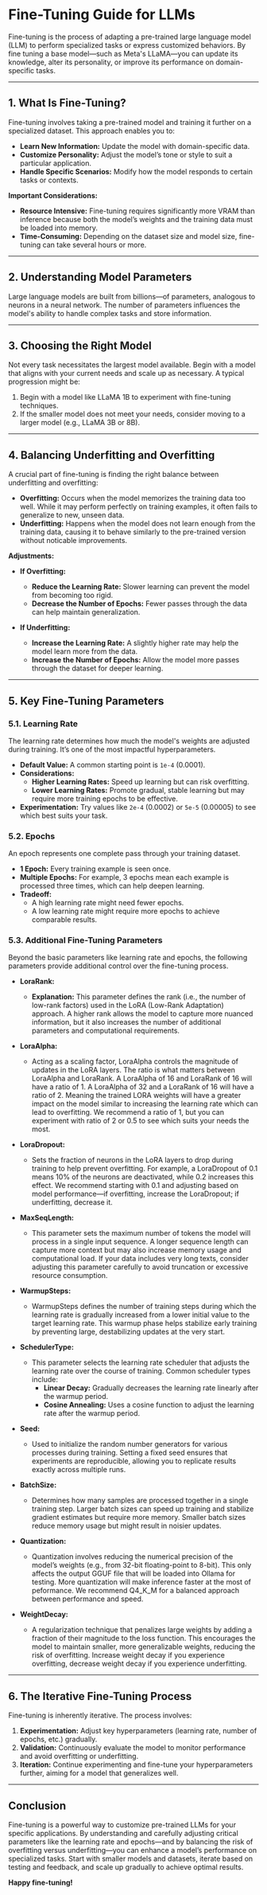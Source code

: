 # Fine-Tuning Guide for LLMs

Fine-tuning is the process of adapting a pre-trained large language model (LLM) to perform specialized tasks or express customized behaviors. By fine tuning a base model—such as Meta's LLaMA—you can update its knowledge, alter its personality, or improve its performance on domain-specific tasks.

---

## 1. What Is Fine-Tuning?

Fine-tuning involves taking a pre-trained model and training it further on a specialized dataset. This approach enables you to:

- **Learn New Information:** Update the model with domain-specific data.
- **Customize Personality:** Adjust the model’s tone or style to suit a particular application.
- **Handle Specific Scenarios:** Modify how the model responds to certain tasks or contexts.

**Important Considerations:**

- **Resource Intensive:** Fine-tuning requires significantly more VRAM than inference because both the model’s weights and the training data must be loaded into memory.
- **Time-Consuming:** Depending on the dataset size and model size, fine-tuning can take several hours or more.

---

## 2. Understanding Model Parameters

Large language models are built from billions—of parameters, analogous to neurons in a neural network. The number of parameters influences the model's ability to handle complex tasks and store information.

---

## 3. Choosing the Right Model

Not every task necessitates the largest model available. Begin with a model that aligns with your current needs and scale up as necessary. A typical progression might be:

1. Begin with a model like LLaMA 1B to experiment with fine-tuning techniques.
2. If the smaller model does not meet your needs, consider moving to a larger model (e.g., LLaMA 3B or 8B).

---

## 4. Balancing Underfitting and Overfitting

A crucial part of fine-tuning is finding the right balance between underfitting and overfitting:

- **Overfitting:** Occurs when the model memorizes the training data too well. While it may perform perfectly on training examples, it often fails to generalize to new, unseen data.
- **Underfitting:** Happens when the model does not learn enough from the training data, causing it to behave similarly to the pre-trained version without noticable improvements.

**Adjustments:**

- **If Overfitting:**

  - **Reduce the Learning Rate:** Slower learning can prevent the model from becoming too rigid.
  - **Decrease the Number of Epochs:** Fewer passes through the data can help maintain generalization.

- **If Underfitting:**
  - **Increase the Learning Rate:** A slightly higher rate may help the model learn more from the data.
  - **Increase the Number of Epochs:** Allow the model more passes through the dataset for deeper learning.

---

## 5. Key Fine-Tuning Parameters

### 5.1. Learning Rate

The learning rate determines how much the model's weights are adjusted during training. It’s one of the most impactful hyperparameters.

- **Default Value:** A common starting point is `1e-4` (0.0001).
- **Considerations:**
  - **Higher Learning Rates:** Speed up learning but can risk overfitting.
  - **Lower Learning Rates:** Promote gradual, stable learning but may require more training epochs to be effective.
- **Experimentation:** Try values like `2e-4` (0.0002) or `5e-5` (0.00005) to see which best suits your task.

### 5.2. Epochs

An epoch represents one complete pass through your training dataset.

- **1 Epoch:** Every training example is seen once.
- **Multiple Epochs:** For example, 3 epochs mean each example is processed three times, which can help deepen learning.
- **Tradeoff:**
  - A high learning rate might need fewer epochs.
  - A low learning rate might require more epochs to achieve comparable results.

### 5.3. Additional Fine-Tuning Parameters

Beyond the basic parameters like learning rate and epochs, the following parameters provide additional control over the fine-tuning process.

- **LoraRank:**

  - **Explanation:** This parameter defines the rank (i.e., the number of low-rank factors) used in the LoRA (Low-Rank Adaptation) approach. A higher rank allows the model to capture more nuanced information, but it also increases the number of additional parameters and computational requirements.

- **LoraAlpha:**

  - Acting as a scaling factor, LoraAlpha controls the magnitude of updates in the LoRA layers. The ratio is what matters between LoraAlpha and LoraRank. A LoraAlpha of 16 and LoraRank of 16 will have a ratio of 1. A LoraAlpha of 32 and a LoraRank of 16 will have a ratio of 2. Meaning the trained LORA weights will have a greater impact on the model similar to increasing the learning rate which can lead to overfitting. We recommend a ratio of 1, but you can experiment with ratio of 2 or 0.5 to see which suits your needs the most.

- **LoraDropout:**

  - Sets the fraction of neurons in the LoRA layers to drop during training to help prevent overfitting. For example, a LoraDropout of 0.1 means 10% of the neurons are deactivated, while 0.2 increases this effect. We recommend starting with 0.1 and adjusting based on model performance—if overfitting, increase the LoraDropout; if underfitting, decrease it.

- **MaxSeqLength:**

  - This parameter sets the maximum number of tokens the model will process in a single input sequence. A longer sequence length can capture more context but may also increase memory usage and computational load. If your data includes very long texts, consider adjusting this parameter carefully to avoid truncation or excessive resource consumption.

- **WarmupSteps:**

  - WarmupSteps defines the number of training steps during which the learning rate is gradually increased from a lower initial value to the target learning rate. This warmup phase helps stabilize early training by preventing large, destabilizing updates at the very start.

- **SchedulerType:**

  - This parameter selects the learning rate scheduler that adjusts the learning rate over the course of training. Common scheduler types include:
    - **Linear Decay:** Gradually decreases the learning rate linearly after the warmup period.
    - **Cosine Annealing:** Uses a cosine function to adjust the learning rate after the warmup period.

- **Seed:**

  - Used to initialize the random number generators for various processes during training. Setting a fixed seed ensures that experiments are reproducible, allowing you to replicate results exactly across multiple runs.

- **BatchSize:**

  - Determines how many samples are processed together in a single training step. Larger batch sizes can speed up training and stabilize gradient estimates but require more memory. Smaller batch sizes reduce memory usage but might result in noisier updates.

- **Quantization:**

  - Quantization involves reducing the numerical precision of the model’s weights (e.g., from 32-bit floating-point to 8-bit). This only affects the output GGUF file that will be loaded into Ollama for testing. More quantization will make inference faster at the most of peformance. We recommend Q4_K_M for a balanced approach between performance and speed.

- **WeightDecay:**
  - A regularization technique that penalizes large weights by adding a fraction of their magnitude to the loss function. This encourages the model to maintain smaller, more generalizable weights, reducing the risk of overfitting. Increase weight decay if you experience overfitting, decrease weight decay if you experience underfitting.

---

## 6. The Iterative Fine-Tuning Process

Fine-tuning is inherently iterative. The process involves:

1. **Experimentation:** Adjust key hyperparameters (learning rate, number of epochs, etc.) gradually.
2. **Validation:** Continuously evaluate the model to monitor performance and avoid overfitting or underfitting.
3. **Iteration:** Continue experimenting and fine-tune your hyperparameters further, aiming for a model that generalizes well.

---

## Conclusion

Fine-tuning is a powerful way to customize pre-trained LLMs for your specific applications. By understanding and carefully adjusting critical parameters like the learning rate and epochs—and by balancing the risk of overfitting versus underfitting—you can enhance a model’s performance on specialized tasks. Start with smaller models and datasets, iterate based on testing and feedback, and scale up gradually to achieve optimal results.

**Happy fine-tuning!**
